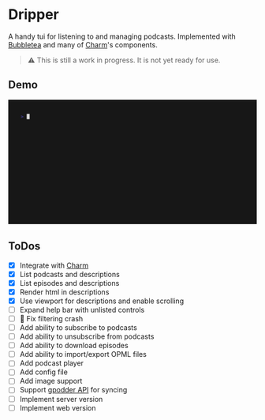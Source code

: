 # Dripper

A handy tui for listening to and managing podcasts. Implemented with [Bubbletea](https://github.com/charmbracelet/bubbletea) and many of [Charm](https://charm.sh)'s components.

> :warning: This is still a work in progress. It is not yet ready for use.

## Demo
![demo](./demo.gif)

## ToDos

- [X] Integrate with [Charm](https://github.com/charmbracelet/charm)
- [X] List podcasts and descriptions
- [X] List episodes and descriptions
- [X] Render html in descriptions
- [X] Use viewport for descriptions and enable scrolling
- [ ] Expand help bar with unlisted controls
- [ ] :bug: Fix filtering crash
- [ ] Add ability to subscribe to podcasts
- [ ] Add ability to unsubscribe from podcasts
- [ ] Add ability to download episodes
- [ ] Add ability to import/export OPML files
- [ ] Add podcast player
- [ ] Add config file
- [ ] Add image support
- [ ] Support [gpodder API](https://github.com/thrillfall/nextcloud-gpodder) for syncing
- [ ] Implement server version
- [ ] Implement web version
